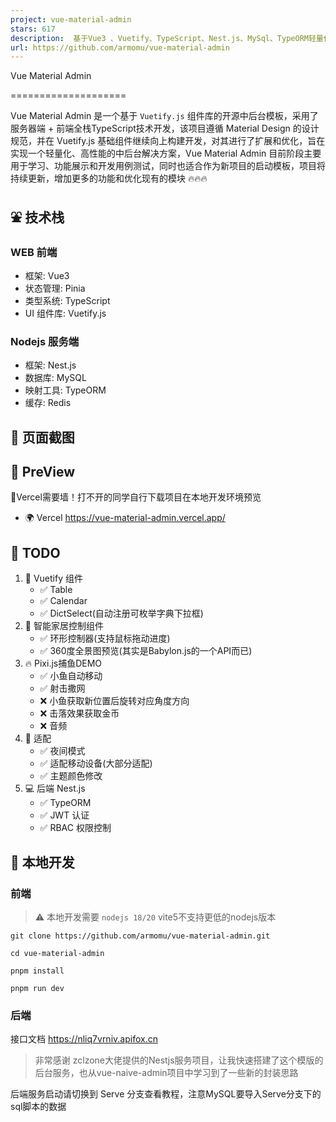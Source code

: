 ```yaml
---
project: vue-material-admin
stars: 617
description:  基于Vue3 、Vuetify、TypeScript、Nest.js、MySql、TypeORM轻量化设计中后台管理模板 
url: https://github.com/armomu/vue-material-admin
---
```


Vue Material Admin


====================

Vue Material Admin 是一个基于 `Vuetify.js` 组件库的开源中后台模板，采用了服务器端 + 前端全栈TypeScript技术开发，该项目遵循 Material Design 的设计规范，并在 Vuetify.js 基础组件继续向上构建开发，对其进行了扩展和优化，旨在实现一个轻量化、高性能的中后台解决方案，Vue Material Admin 目前阶段主要用于学习、功能展示和开发用例测试，同时也适合作为新项目的启动模板，项目将持续更新，增加更多的功能和优化现有的模块 🔥🔥🔥

⛲ 技术栈
-----

### WEB 前端

-   框架: Vue3
-   状态管理: Pinia
-   类型系统: TypeScript
-   UI 组件库: Vuetify.js

### Nodejs 服务端

-   框架: Nest.js
-   数据库: MySQL
-   映射工具: TypeORM
-   缓存: Redis

🌻 页面截图
-------

🍭 PreView
----------

🧱Vercel需要墙！打不开的同学自行下载项目在本地开发环境预览

-   🌍 Vercel https://vue-material-admin.vercel.app/

👊 TODO
-------

1.  🍳 Vuetify 组件
    -   ✅ Table
    -   ✅ Calendar
    -   ✅ DictSelect(自动注册可枚举字典下拉框)
2.  🏡 智能家居控制组件
    -   ✅ 环形控制器(支持鼠标拖动进度)
    -   ✅ 360度全景图预览(其实是Babylon.js的一个API而已)
3.  🔥 Pixi.js捕鱼DEMO
    -   ✅ 小鱼自动移动
    -   ✅ 射击撒网
    -   ❌ 小鱼获取新位置后旋转对应角度方向
    -   ❌ 击落效果获取金币
    -   ❌ 音频
4.  🐝 适配
    -   ✅ 夜间模式
    -   ✅ 适配移动设备(大部分适配)
    -   ✅ 主题颜色修改
5.  💻 后端 Nest.js
    -   ✅ TypeORM
    -   ✅ JWT 认证
    -   ✅ RBAC 权限控制

📑 本地开发
-------

### 前端

> ⚠️ 本地开发需要 `nodejs 18/20` vite5不支持更低的nodejs版本

```
git clone https://github.com/armomu/vue-material-admin.git

cd vue-material-admin

pnpm install

pnpm run dev

```

### 后端

接口文档 https://nliq7vrniv.apifox.cn

> 非常感谢 zclzone大佬提供的Nestjs服务项目，让我快速搭建了这个模版的后台服务，也从vue-naive-admin项目中学习到了一些新的封装思路

后端服务启动请切换到 Serve 分支查看教程，注意MySQL要导入Serve分支下的sql脚本的数据
